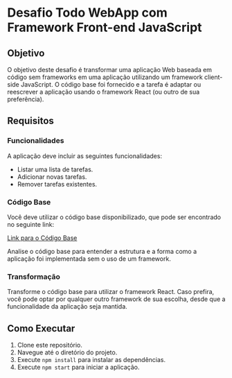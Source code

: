 # Desafio Todo WebApp com Framework Front-end JavaScript

## Objetivo

O objetivo deste desafio é transformar uma aplicação Web baseada em código sem frameworks em uma aplicação utilizando um framework client-side JavaScript. O código base foi fornecido e a tarefa é adaptar ou reescrever a aplicação usando o framework React (ou outro de sua preferência).

## Requisitos

### Funcionalidades

A aplicação deve incluir as seguintes funcionalidades:

- Listar uma lista de tarefas.
- Adicionar novas tarefas.
- Remover tarefas existentes.

### Código Base

Você deve utilizar o código base disponibilizado, que pode ser encontrado no seguinte link:

[Link para o Código Base](https://codesandbox.io/p/sandbox/client-side-js-frameworks-basetodo-xfzpm8)

Analise o código base para entender a estrutura e a forma como a aplicação foi implementada sem o uso de um framework.

### Transformação

Transforme o código base para utilizar o framework React. Caso prefira, você pode optar por qualquer outro framework de sua escolha, desde que a funcionalidade da aplicação seja mantida.

## Como Executar

1. Clone este repositório.
2. Navegue até o diretório do projeto.
3. Execute `npm install` para instalar as dependências.
4. Execute `npm start` para iniciar a aplicação.
